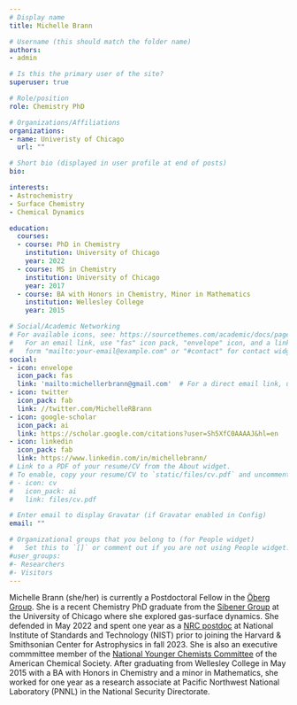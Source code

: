 ```yaml
---
# Display name
title: Michelle Brann

# Username (this should match the folder name)
authors:
- admin

# Is this the primary user of the site?
superuser: true

# Role/position
role: Chemistry PhD 

# Organizations/Affiliations
organizations:
- name: Univeristy of Chicago
  url: ""

# Short bio (displayed in user profile at end of posts)
bio: 

interests:
- Astrochemistry
- Surface Chemistry
- Chemical Dynamics

education:
  courses:
  - course: PhD in Chemistry
    institution: University of Chicago
    year: 2022
  - course: MS in Chemistry
    institution: University of Chicago
    year: 2017
  - course: BA with Honors in Chemistry, Minor in Mathematics
    institution: Wellesley College
    year: 2015

# Social/Academic Networking
# For available icons, see: https://sourcethemes.com/academic/docs/page-builder/#icons
#   For an email link, use "fas" icon pack, "envelope" icon, and a link in the
#   form "mailto:your-email@example.com" or "#contact" for contact widget.
social:
- icon: envelope
  icon_pack: fas
  link: 'mailto:michellerbrann@gmail.com'  # For a direct email link, use "mailto:test@example.org".
- icon: twitter
  icon_pack: fab
  link: //twitter.com/MichelleRBrann
- icon: google-scholar
  icon_pack: ai
  link: https://scholar.google.com/citations?user=Sh5XfC0AAAAJ&hl=en
- icon: linkedin
  icon_pack: fab
  link: https://www.linkedin.com/in/michellebrann/
# Link to a PDF of your resume/CV from the About widget.
# To enable, copy your resume/CV to `static/files/cv.pdf` and uncomment the lines below.
# - icon: cv
#   icon_pack: ai
#   link: files/cv.pdf

# Enter email to display Gravatar (if Gravatar enabled in Config)
email: ""

# Organizational groups that you belong to (for People widget)
#   Set this to `[]` or comment out if you are not using People widget.
#user_groups:
#- Researchers
#- Visitors
---
```


Michelle Brann (she/her) is currently a Postdoctoral Fellow in the [Öberg Group](https://karinoberg.cfa.harvard.edu/). She is a recent Chemistry PhD graduate from the [Sibener Group](http://sibener-group.uchicago.edu) at the University of Chicago where she explored gas-surface dynamics. She defended in May 2022 and spent one year as a [NRC postdoc](https://sites.nationalacademies.org/PGA/RAP/index.htm) at National Institute of Standards and Technology (NIST) prior to joining the Harvard & Smithsonian Center for Astrophysics in fall 2023.  She is also an executive commmittee member of the [National Younger Chemists Committee](https://acsycc.org) of the American Chemical Society. After graduating from Wellesley College in May 2015 with a BA with Honors in Chemistry and a minor in Mathematics, she worked for one year as a research associate at Pacific Northwest National Laboratory (PNNL) in the National Security Directorate. 
